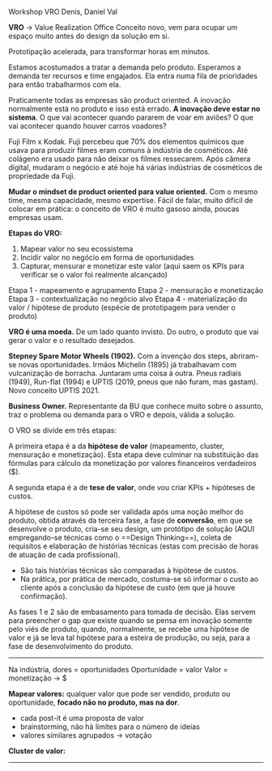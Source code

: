 Workshop VRO
Denis, Daniel Val

**VRO** → Value Realization Office
Conceito novo, vem para ocupar um espaço muito antes do design da solução em si.

Prototipação acelerada, para transformar horas em minutos. 

Estamos acostumados a tratar a demanda pelo produto. Esperamos a demanda ter recursos e time engajados. Ela entra numa fila de prioridades para então trabalharmos com ela.

Praticamente todas as empresas são product oriented. A inovação normalmente está no produto e isso está errado. **A inovação deve estar no sistema**. O que vai acontecer quando pararem de voar em aviões? O que vai acontecer quando houver carros voadores?

Fuji Film x Kodak. Fuji percebeu que 70% dos elementos químicos que usava para produzir filmes eram comuns à indústria de cosméticos. Até colágeno era usado para não deixar os filmes ressecarem. Após câmera digital, mudaram o negócio e até hoje há várias indústrias de cosméticos de propriedade da Fuji.

**Mudar o mindset de product oriented para value oriented.** Com o mesmo time, mesma capacidade, mesmo expertise. Fácil de falar, muito difícil de colocar em prática: o conceito de VRO é muito gasoso ainda, poucas empresas usam.

**Etapas do VRO:**
1. Mapear valor no seu ecossistema 
2. Incidir valor no negócio em forma de oportunidades
3. Capturar, mensurar e monetizar este valor (aqui saem os KPIs para verificar se o valor foi realmente alcançado)

Etapa 1 - mapeamento e agrupamento
Etapa 2 - mensuração e monetização
Etapa 3 - contextualização no negócio alvo
Etapa 4 - materialização do valor / hipótese de produto (espécie de prototipagem para vender o produto)

**VRO é uma moeda.** De um lado quanto invisto. Do outro, o produto que vai gerar o valor e o resultado desejados.

**Stepney Spare Motor Wheels (1902).** Com a invenção dos steps, abriram-se novas oportunidades. Irmãos Michelin (1895) já trabalhavam com vulcanização de borracha. Juntaram uma coisa à outra. Pneus radiais (1949), Run-flat (1994) e UPTIS (2019, pneus que não furam, mas gastam). Novo conceito UPTIS 2021.

**Business Owner.** Representante da BU que conhece muito sobre o assunto, traz o problema ou demanda para o VRO e depois, válida a solução. 

O VRO se divide em três etapas: 

A primeira etapa é a da **hipótese de valor** (mapeamento, cluster, mensuração e monetização). Esta etapa deve culminar na substituição das fórmulas para cálculo da monetização por valores financeiros verdadeiros ($).

A segunda etapa é a de **tese de valor**, onde vou criar KPIs + hipóteses de custos. 

A hipótese de custos só pode ser validada após uma noção melhor do produto, obtida através da terceira fase, a fase de **conversão**, em que se desenvolve o produto, cria-se seu design, um protótipo de solução (AQUI empregando-se técnicas como o ==Design Thinking==), coleta de requisitos e elaboração de histórias técnicas (estas com precisão de horas de atuação de cada profissional). 
- São tais histórias técnicas são comparadas à hipótese de custos.
- Na prática, por prática de mercado, costuma-se só informar o custo ao cliente após a conclusão da hipótese de custo (em que já houve confirmação).

As fases 1 e 2 são de embasamento para tomada de decisão. Elas servem para preencher o gap que existe quando se pensa em inovação somente pelo viés de produto, quando, normalmente, se recebe uma hipótese de valor e já se leva tal hipótese para a esteira de produção, ou seja, para a fase de desenvolvimento do produto.

---
Na indústria, dores = oportunidades 
Oportunidade = valor
Valor = monetização → $

**Mapear valores:** qualquer valor que pode ser vendido, produto ou oportunidade, **focado não no produto, mas na dor**.
- cada post-it é uma proposta de valor
- brainstorming, não há limites para o número de ideias
- valores similares agrupados → votação

**Cluster de valor:**

---


